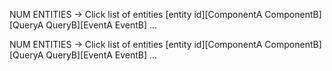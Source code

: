 NUM ENTITIES
 -> Click list of entities
 [entity id][ComponentA ComponentB][QueryA QueryB][EventA EventB]
 ...

NUM ENTITIES
 -> Click list of entities
 [entity id][ComponentA ComponentB][QueryA QueryB][EventA EventB]
 ...
 